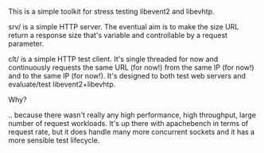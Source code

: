 This is a simple toolkit for stress testing libevent2 and libevhtp.

srv/ is a simple HTTP server.  The eventual aim is to make the size URL
return a response size that's variable and controllable by a request
parameter.

clt/ is a simple HTTP test client.  It's single threaded for now
and continuously requests the same URL (for now!) from the same
IP (for now!) and to the same IP (for now!).  It's designed to both
test web servers and evaluate/test libevent2+libevhtp.

Why?

.. because there wasn't really any high performance, high throughput,
large number of request workloads.  It's up there with apachebench
in terms of request rate, but it does handle many more concurrent
sockets and it has a more sensible test lifecycle.

